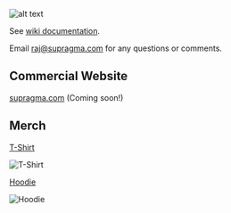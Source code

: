 ![alt text][logo]

[logo]: https://i.imgur.com/sDQ1KiL.png "SuPragma Logo"
See [wiki documentation](https://github.com/supragma/supragma/wiki).

Email raj@supragma.com for any questions or comments.

## Commercial Website
[supragma.com](https://supragma.com) (Coming soon!)

## Merch
[T-Shirt](https://teespring.com/supragma-t-shirt)

![T-Shirt](https://vangogh.teespring.com/v3/image/JaCzJMPZiZOzykAhiVLNqzrkTRk/480/560.jpg)

[Hoodie](https://teespring.com/supragma-hoodie)

![Hoodie](https://vangogh.teespring.com/v3/image/IAdRa9oLeVeQcNg3tVdieEM30sE/480/560.jpg)

